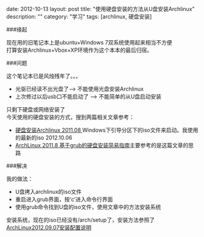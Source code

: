 date: 2012-10-13
layout: post
title: "使用硬盘安装的方法从U盘安装Archlinux"
description: ""
category: "学习"
tags: [archlinux, 硬盘安装]


###缘起


现在用的旧笔记本上是ubuntu+Windows 7双系统使用起来相当不方便  
打算安装Archlinux+Vbox+XP环境作为这个本本的最后归宿。  

###问题

这个笔记本已是风烛残年了。。。  

*  光驱已经读不出光盘了--> 不能使用光盘安装Archlinux
*  上次修过以后usb口不能启动了 --> 不能简单的从U盘启动安装  

只剩下硬盘或网络安装了  
今天使用的硬盘安装的方式，搜到两篇相关文章参考：

*  [硬盘安装Archlinux 2011.08 ](http://blog.fooleap.org/hard-disk-installation-for-archlinux.html) Windows下引导分区下的iso文件来启动。我使用的最新的iso 2012.10.06
*  [ArchLinux 2011.8 基于grub的硬盘安装简易指南](http://flanker017.sinaapp.com/?p=102#more-102)主要参考的是这篇文章的思路

###解决

我的做法：  
-  U盘拷入archlinux的iso文件
-  重启进入grub界面，按‘c’进入命令行界面
-  使用grub命令找到U盘的iso文件，使用文章中的方法安装系统

安装系统，现在的iso已经没有/arch/setup了，安装方法参照了[ArchLinux2012.09.07安装配置说明](http://www.bestzhou.net/tech/how-to-install-archlinux20120907/)



